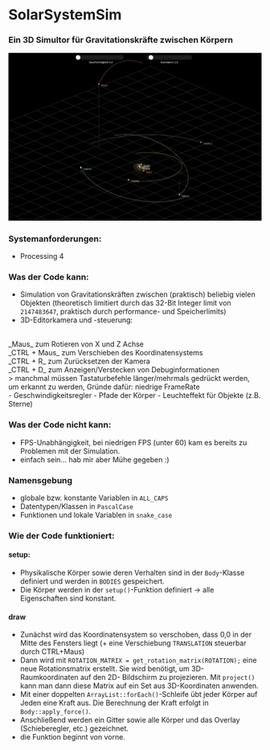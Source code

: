 # SolarSystemSim 
### Ein 3D Simultor für Gravitationskräfte zwischen Körpern

![demo](https://raw.githubusercontent.com/Spydr06/SolarSystemSim/main/demo.png)

### Systemanforderungen:
- Processing 4
 
### Was der Code kann: 
- Simulation von Gravitationskräften zwischen (praktisch) beliebig vielen Objekten (theoretisch limitiert durch das 32-Bit Integer limit von `2147483647`, praktisch durch performance- und Speicherlimits)
- 3D-Editorkamera und -steuerung:
<br/>
_Maus_ zum Rotieren von X und Z Achse
<br/>
_CTRL + Maus_ zum Verschieben des Koordinatensystems
<br/>
_CTRL + R_ zum Zurücksetzen der Kamera
<br/>
_CTRL + D_ zum Anzeigen/Verstecken von Debuginformationen
<br/>
> manchmal müssen Tastaturbefehle länger/mehrmals gedrückt werden, um erkannt zu werden, Gründe dafür: niedrige FrameRate
<br/>
- Geschwindigkeitsregler
- Pfade der Körper
- Leuchteffekt für Objekte (z.B. Sterne)
 
### Was der Code nicht kann:
- FPS-Unabhängigkeit, bei niedrigen FPS (unter 60) kam es bereits zu Problemen
  mit der Simulation.
- einfach sein... hab mir aber Mühe gegeben :)
 
### Namensgebung
- globale bzw. konstante Variablen in `ALL_CAPS`
- Datentypen/Klassen in `PascalCase`
- Funktionen und lokale Variablen in `snake_case`
  
### Wie der Code funktioniert:
#### setup:
- Physikalische Körper sowie deren Verhalten sind in der `Body`-Klasse definiert
      und werden in `BODIES` gespeichert.
- Die Körper werden in der `setup()`-Funktion definiert 
      -> alle Eigenschaften sind konstant.
#### draw
- Zunächst wird das Koordinatensystem so verschoben, dass 0,0 in der Mitte
  des Fensters liegt (+ eine Verschiebung `TRANSLATION` steuerbar durch CTRL+Maus)
- Dann wird mit `ROTATION_MATRIX = get_rotation_matrix(ROTATION);` eine neue
  Rotationsmatrix erstellt. Sie wird benötigt, um 3D-Raumkoordinaten auf den 2D-
  Bildschirm zu projezieren. Mit `project()` kann man dann diese Matrix auf ein 
  Set aus 3D-Koordinaten anwenden.
- Mit einer doppelten `ArrayList::forEach()`-Schleife übt jeder Körper auf Jeden 
  eine Kraft aus. Die Berechnung der Kraft erfolgt in `Body::apply_force()`.
- Anschließend werden ein Gitter sowie alle Körper und das Overlay (Schieberegler,
  etc.) gezeichnet.
- die Funktion beginnt von vorne.
  